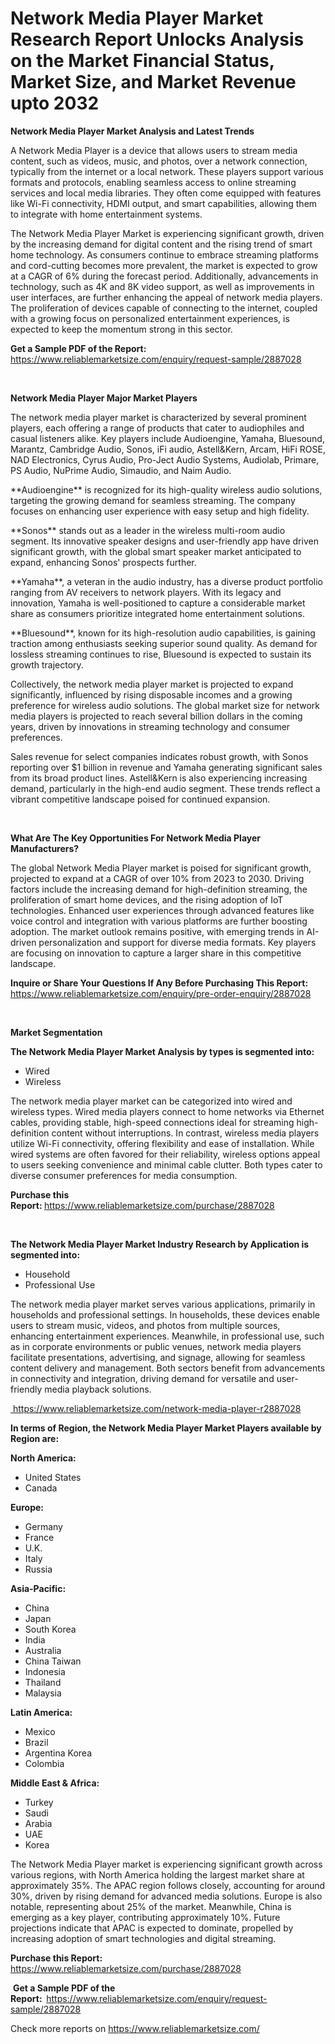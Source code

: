 <p><h1>Network Media Player Market Research Report Unlocks Analysis on the Market Financial Status, Market Size, and Market Revenue upto 2032</h1></p><p><strong>Network Media Player Market Analysis and Latest Trends</strong></p>
<p><p>A Network Media Player is a device that allows users to stream media content, such as videos, music, and photos, over a network connection, typically from the internet or a local network. These players support various formats and protocols, enabling seamless access to online streaming services and local media libraries. They often come equipped with features like Wi-Fi connectivity, HDMI output, and smart capabilities, allowing them to integrate with home entertainment systems.</p><p>The Network Media Player Market is experiencing significant growth, driven by the increasing demand for digital content and the rising trend of smart home technology. As consumers continue to embrace streaming platforms and cord-cutting becomes more prevalent, the market is expected to grow at a CAGR of 6% during the forecast period. Additionally, advancements in technology, such as 4K and 8K video support, as well as improvements in user interfaces, are further enhancing the appeal of network media players. The proliferation of devices capable of connecting to the internet, coupled with a growing focus on personalized entertainment experiences, is expected to keep the momentum strong in this sector.</p></p>
<p><strong>Get a Sample PDF of the Report:&nbsp;</strong> <a href="https://www.reliablemarketsize.com/enquiry/request-sample/2887028?utm_campaign=3220&utm_medium=2&utm_source=Github&utm_content=ia&utm_term=13032025&utm_id=network-media-player">https://www.reliablemarketsize.com/enquiry/request-sample/2887028</a></p>
<p>&nbsp;</p>
<p><strong>Network Media Player Major Market Players</strong></p>
<p><p>The network media player market is characterized by several prominent players, each offering a range of products that cater to audiophiles and casual listeners alike. Key players include Audioengine, Yamaha, Bluesound, Marantz, Cambridge Audio, Sonos, iFi audio, Astell&Kern, Arcam, HiFi ROSE, NAD Electronics, Cyrus Audio, Pro-Ject Audio Systems, Audiolab, Primare, PS Audio, NuPrime Audio, Simaudio, and Naim Audio.</p><p>**Audioengine** is recognized for its high-quality wireless audio solutions, targeting the growing demand for seamless streaming. The company focuses on enhancing user experience with easy setup and high fidelity.</p><p>**Sonos** stands out as a leader in the wireless multi-room audio segment. Its innovative speaker designs and user-friendly app have driven significant growth, with the global smart speaker market anticipated to expand, enhancing Sonos' prospects further.</p><p>**Yamaha**, a veteran in the audio industry, has a diverse product portfolio ranging from AV receivers to network players. With its legacy and innovation, Yamaha is well-positioned to capture a considerable market share as consumers prioritize integrated home entertainment solutions.</p><p>**Bluesound**, known for its high-resolution audio capabilities, is gaining traction among enthusiasts seeking superior sound quality. As demand for lossless streaming continues to rise, Bluesound is expected to sustain its growth trajectory.</p><p>Collectively, the network media player market is projected to expand significantly, influenced by rising disposable incomes and a growing preference for wireless audio solutions. The global market size for network media players is projected to reach several billion dollars in the coming years, driven by innovations in streaming technology and consumer preferences.</p><p>Sales revenue for select companies indicates robust growth, with Sonos reporting over $1 billion in revenue and Yamaha generating significant sales from its broad product lines. Astell&Kern is also experiencing increasing demand, particularly in the high-end audio segment. These trends reflect a vibrant competitive landscape poised for continued expansion.</p></p>
<p>&nbsp;</p>
<p><strong>What Are The Key Opportunities For Network Media Player Manufacturers?</strong></p>
<p><p>The global Network Media Player market is poised for significant growth, projected to expand at a CAGR of over 10% from 2023 to 2030. Driving factors include the increasing demand for high-definition streaming, the proliferation of smart home devices, and the rising adoption of IoT technologies. Enhanced user experiences through advanced features like voice control and integration with various platforms are further boosting adoption. The market outlook remains positive, with emerging trends in AI-driven personalization and support for diverse media formats. Key players are focusing on innovation to capture a larger share in this competitive landscape.</p></p>
<p><strong>Inquire or Share Your Questions If Any Before Purchasing This Report:</strong> <a href="https://www.reliablemarketsize.com/enquiry/pre-order-enquiry/2887028?utm_campaign=3220&utm_medium=2&utm_source=Github&utm_content=ia&utm_term=13032025&utm_id=network-media-player">https://www.reliablemarketsize.com/enquiry/pre-order-enquiry/2887028</a></p>
<p>&nbsp;</p>
<p><strong>Market Segmentation</strong></p>
<p><strong>The Network Media Player Market Analysis by types is segmented into:</strong></p>
<p><ul><li>Wired</li><li>Wireless</li></ul></p>
<p><p>The network media player market can be categorized into wired and wireless types. Wired media players connect to home networks via Ethernet cables, providing stable, high-speed connections ideal for streaming high-definition content without interruptions. In contrast, wireless media players utilize Wi-Fi connectivity, offering flexibility and ease of installation. While wired systems are often favored for their reliability, wireless options appeal to users seeking convenience and minimal cable clutter. Both types cater to diverse consumer preferences for media consumption.</p></p>
<p><strong>Purchase this Report:&nbsp;</strong><a href="https://www.reliablemarketsize.com/purchase/2887028?utm_campaign=3220&utm_medium=2&utm_source=Github&utm_content=ia&utm_term=13032025&utm_id=network-media-player">https://www.reliablemarketsize.com/purchase/2887028</a></p>
<p>&nbsp;</p>
<p><strong>The Network Media Player Market Industry Research by Application is segmented into:</strong></p>
<p><ul><li>Household</li><li>Professional Use</li></ul></p>
<p><p>The network media player market serves various applications, primarily in households and professional settings. In households, these devices enable users to stream music, videos, and photos from multiple sources, enhancing entertainment experiences. Meanwhile, in professional use, such as in corporate environments or public venues, network media players facilitate presentations, advertising, and signage, allowing for seamless content delivery and management. Both sectors benefit from advancements in connectivity and integration, driving demand for versatile and user-friendly media playback solutions.</p></p>
<p><a href="https://www.reliablemarketsize.com/network-media-player-r2887028?utm_campaign=3220&utm_medium=2&utm_source=Github&utm_content=ia&utm_term=13032025&utm_id=network-media-player">&nbsp;https://www.reliablemarketsize.com/network-media-player-r2887028</a></p>
<p><strong>In terms of Region, the Network Media Player Market Players available by Region are:</strong></p>
<p>
    <p> <strong> North America: </strong>
        <ul>
            <li>United States</li>
            <li>Canada</li>
        </ul>
        </p> 
    <p> <strong> Europe: </strong>
        <ul>
            <li>Germany</li>
            <li>France</li>
            <li>U.K.</li>
            <li>Italy</li>
            <li>Russia</li>
        </ul>
        </p> 
    <p> <strong> Asia-Pacific: </strong>
        <ul>
            <li>China</li>
            <li>Japan</li>
            <li>South Korea</li>
            <li>India</li>
            <li>Australia</li>
            <li>China Taiwan</li>
            <li>Indonesia</li>
            <li>Thailand</li>
            <li>Malaysia</li>
        </ul>
        </p> 
    <p> <strong> Latin America: </strong>
        <ul>
            <li>Mexico</li>
            <li>Brazil</li>
            <li>Argentina Korea</li>
            <li>Colombia</li>
        </ul>
        </p> 
    <p> <strong> Middle East & Africa: </strong>
        <ul>
            <li>Turkey</li>
            <li>Saudi</li>
            <li>Arabia</li>
            <li>UAE</li>
            <li>Korea</li>
        </ul>
    </p>
    </p>
<p><p>The Network Media Player market is experiencing significant growth across various regions, with North America holding the largest market share at approximately 35%. The APAC region follows closely, accounting for around 30%, driven by rising demand for advanced media solutions. Europe is also notable, representing about 25% of the market. Meanwhile, China is emerging as a key player, contributing approximately 10%. Future projections indicate that APAC is expected to dominate, propelled by increasing adoption of smart technologies and digital streaming.</p></p>
<p><strong>Purchase this Report: </strong><a href="https://www.reliablemarketsize.com/purchase/2887028?utm_campaign=3220&utm_medium=2&utm_source=Github&utm_content=ia&utm_term=13032025&utm_id=network-media-player">https://www.reliablemarketsize.com/purchase/2887028</a></p>
<p>&nbsp;<strong>Get a Sample PDF of the Report:&nbsp;&nbsp;</strong><a href="https://www.reliablemarketsize.com/enquiry/request-sample/2887028?utm_campaign=3220&utm_medium=2&utm_source=Github&utm_content=ia&utm_term=13032025&utm_id=network-media-player">https://www.reliablemarketsize.com/enquiry/request-sample/2887028</a></p>
<p><strong></strong></p>
<p>Check more reports on <a href="https://www.reliablemarketsize.com/?utm_campaign=3220&utm_medium=2&utm_source=Github&utm_content=ia&utm_term=13032025&utm_id=network-media-player">https://www.reliablemarketsize.com/</a></p>